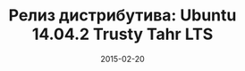 ---
layout: post
title:  "Релиз дистрибутива: Ubuntu 14.04.2 Trusty Tahr LTS"
date: 2015-02-20   
---